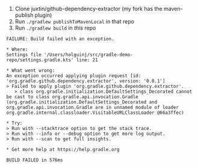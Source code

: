 
1. Clone juxtin/github-dependency-extractor (my fork has the maven-publish plugin)
2. Run `./gradlew publishToMavenLocal` in that repo
3. Run `./gradlew build` in _this_ repo

```
FAILURE: Build failed with an exception.

* Where:
Settings file '/Users/holguinj/src/gradle-demo-repo/settings.gradle.kts' line: 21

* What went wrong:
An exception occurred applying plugin request [id: 'org.gradle.github.dependency.extractor', version: '0.0.1']
> Failed to apply plugin 'org.gradle.github.dependency.extractor'.
   > class org.gradle.initialization.DefaultSettings_Decorated cannot be cast to class org.gradle.api.invocation.Gradle (org.gradle.initialization.DefaultSettings_Decorated and org.gradle.api.invocation.Gradle are in unnamed module of loader org.gradle.internal.classloader.VisitableURLClassLoader @66a3ffec)

* Try:
> Run with --stacktrace option to get the stack trace.
> Run with --info or --debug option to get more log output.
> Run with --scan to get full insights.

* Get more help at https://help.gradle.org

BUILD FAILED in 576ms
```
